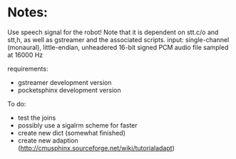 Notes:
================

Use speech signal for the robot! Note that it is dependent on stt.c/o and stt,h, as well as gstreamer and the associated scripts.
input: single-channel (monaural), little-endian, unheadered 16-bit signed PCM audio file sampled at 16000 Hz

requirements:
- gstreamer development version
- pocketsphinx development version

To do:
- test the joins
- possibly use a sigalrm scheme for faster
- create new dict (somewhat finished)
- create new adaption (http://cmusphinx.sourceforge.net/wiki/tutorialadapt)
